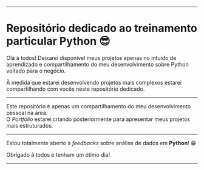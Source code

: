 <hr>
<h1>Repositório dedicado ao treinamento particular Python &#x1F60E;</h1>
<p>Olá à todos! Deixarei disponível meus projetos apenas no intuído de aprendizado e compartilhamento do meu desenvolvimento sobre Python voltado para o negócio.</p>
<p>À medida que estarei desenvolvendo projetos mais complexos estarei compartilhando com vocês neste repositório dedicado.</p>
<hr>
<p>Este repositório é apenas um compartilhamento do meu desenvolvimento pessoal na área.<br>O <em>Portfólio</em> estarei criando posteriormente para apresentar meus projetos mais estruturados.</p>
<hr>
<p>Estou totalmente aberto à <em>feedbacks</em> sobre análise de dados em <strong>Python</strong>! &#x1F601;</p>
<p>Obrigado à todos e tenham um ótimo dia!</p>
<hr>
